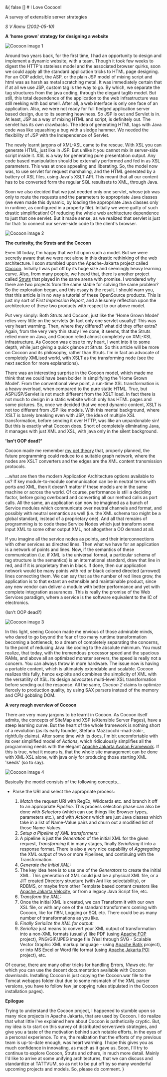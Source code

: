 &{<nil> false <nil> <nil> [] <nil> <nil> <nil> <nil> # I Love Cocoon!

A survey of extensible server strategies

*S V Ramu (2002-05-10)*

**A 'home grown' strategy for designing a website**

![Cocoon image 1](I%20Love%20Cocoon/71c3ea2bbf0c79fc191506964cf88431.jpg)

Around two years back, for the first time, I had an opportunity to design and implement a dynamic website, with a team. Though it took few weeks to digest the HTTP's stateless model and the associated browser quirks, soon we could apply all the standard application tricks to HTML page designing. For an OOP addict, the ASP, or the plain JSP model of mixing script and html was as harsh as metal scratching metal. It was immediately certain that if at all we use JSP, custom tag is the way to go. By which, we separate the tag structures from the java coding, through the elegant taglib model. But still, this total dependence of the application to the web infrastructure was still reeking with bad smell. After all, a web interface is only one face of an application. Also, we were not ready for full fledged application server based design, due to its seeming heaviness. So JSP is out and Servlet is in. At least, JSP as a way of mixing HTML and script, is definitely out. The servlet has its own drawbacks. The idea of generating HTML tags with Java code was like squashing a bug with a sledge hammer. We needed the flexibility of JSP with the Independence of Servlet.

The newly learnt jargons of XML-XSL came to the rescue. With XSL you can generate HTML, just like in JSP. But unlike it you cannot mix in server-side script inside it. XSL is a way for generating pure presentation output. Any code based manipulation should be externally performed and fed in as XSL parameters. This was at once appealing and liberating. So, the model now was, to use servlet for request marshaling, and the HTML generated by a battery of XSL files, using Java's XSLT API. This meant that all our content has to be converted form the regular SQL resultsets to XML, through Java.

Soon we also decided that we just needed only one servlet, whose job was only to route the requests and the parameters to appropriate Java classes (we even made this dynamic, by loading the appropriate Java classes only in runtime, as configured in a property file). Initially we were guilty of such drastic simplification! Of reducing the whole web architecture dependence to just that one servlet. But it made sense, as we realized that servlet is just for that: to connect our server-side code to the client's browser.

![Cocoon image 2](I%20Love%20Cocoon/f2b29feb2f664423260ca9decd7d6c18.jpg)

**The curiosity, the Struts and the Cocoon**

Even till today, I'm happy that we hit upon such a model. But we were secretly aware that we were not alone in this drastic rethinking of the web architecture. I soon stumbled upon the Apache-Jakarta project called [Coccon](http://xml.apache.org/cocoon). Initially I was put off by its huge size and seemingly heavy learning curve. Also, from many people, we heard that, there is another project called [Struts](http://jakarta.apache.org/struts) that played in the same arena with promise. I wondered why there are two projects from the same stable for solving the same problem? So the exploration began, and this essay is the result. I should warn you, that this article is in no way a tutorial of these OpenSource products. This is just my sort of *First Impression Report*, and a leisurely reflection upon the architecture of these two products with respect to our above model.

Put very simply: Both Struts and Cocoon, just like the 'Home Grown Model' relies very little on the servlets (in fact only one servlet usually)! This was very heart warming. Then, where they differed? what did they offer extra? Again, from the very very thin study I've done, it seems, that the Struts relied more on Java, and Cocoon relied almost completely on XML-XSL infrastructure. As Cocoon was close to my heart, I went into it to some depth, while just giving a quick glance at Struts. So this article will be more on Cocoon and its philosophy, rather than Struts. I'm in fact an advocate of completely XMLised world, with XSLT as the transforming node (see the next section for more explanations).

There was an interesting surprise in the Cocoon model, which made me think that we could have been bolder in simplifying the 'Home Grown Model'. From the conventional view point, a run-time XSL transformation is a heavy overload, when compared to the pure static HTML. True, but ASP/JSP/Servlet is not much different from the XSLT load. In fact there is not much to design in a static website which only has HTML pages and some pictures. So, once we decided that we need dynamic content, XSLT is not too different from JSP like models. With this mental background, where XSLT is barely breaking even with JSP, the idea of multiple XSL transformation, before sending it over HTTP, was like an unpardonable sin! But this is exactly what Cocoon does. Short of completely eliminating Java, it manages with just XML and XSL, with java only in the silent background.

**'Isn't OOP dead?'**

Cocoon made me remember [my pet theory](http://www.tattvum.com/Articles/2002/2002-03/2002-03-06/Ramu-SE-20011111-IsOopDead.html) that, properly planned, the future programming could reduce to a suitable graph network, where the nodes are XSLT converters and the edges are the XML content transmission protocols.

...what are then the modern Application Architecture options available to us? If key module-to-module communication can be in neutral terms with ports and XML, then it doesn't matter if these models are in the same machine or across the world. Of course, performance is still a deciding factor, before going overboard and converting all our method calls as port calls. All the same, an application can now be imagined as a bunch of Service modules which communicate over neutral channels and format, and possibly with neutral semantics as well (i.e. the XML schema too might be a global standard, instead of a proprietary one). And all that remains of programming is to code these Service Nodes which just transform some input XML to some other output XML, not altogether a OO demand at all.

If you imagine all the service nodes as points, and their interconnections with other services as directed lines. Then what we have for an application is a network of points and lines. Now, if the semantics of these communication (i.e. if XML is the universal format, a particular schema of tag structure is the semantics) is an international standard, draw that line in red, and if it is proprietary then in black. If done, then our application network would be many points with red or black colored directed (arrowed) lines connecting them. We can say that as the number of red lines grow, the application is to that extant an extensible and maintainable product, since any new vendor can deliver a module with better performance and yet with complete integration assurances. This is really the promise of the Web Services paradigm, where a service is the software equivalent to the IC of electronics.

(Isn't OOP dead?)

![Cocoon image 3](I%20Love%20Cocoon/f602f95207d228a24855f1d728ed9c8c.jpg)

In this light, seeing Cocoon made me envious of those admirable minds, who dared to go beyond the fear of too many runtime transformation becoming a bottleneck, to a dream of completely separating the concerns, to the point of reducing Java like coding to the absolute minimum. You must realize, that today, with the tremendous processor speed and the spacious RAMs, and above all an optimized monster servers, the speed is really not a concern. You can always throw in more hardware. The issue now is having a portable content, which is ultimately extendable and scalable. Cocoon realizes this fully, hence exploits and combines the simplicity of XML with the versatility of XSL. Its design advocates multi-level XSL transformation before sending out the response. All the same, *Cocoon 2* claims to optimize fiercely to production quality, by using SAX parsers instead of the memory and CPU gobbling DOM.

**A very rough overview of Cocoon**

There are very many jargons to be learnt in Cocoon. As Cocoon itself admits, the concepts of SiteMap and XSP (eXtensible Server Pages), have a steep learning curve. But the heart of the whole framework is nothing short of a revolution (as its early founder, Stefano Mazzocchi -mad-zoki-, rightfully claims). After some time with its docs, I'm bit uncomfortable with its over simplified model of *Actions*, which ridiculously simplifies all the programming needs with the elegant [Apache Jakarta Avalon Framework](http://jakarta.apache.org/avalon/framework). If this is true, what it means is, that the whole site management can be done with XML-XSL alone, with java only for producing those starting XML 'seeds' (so to say).

![Cocoon image 4](I%20Love%20Cocoon/d2c95264708c09c342a9d3fc5888b6e8.jpg)

Basically the model consists of the following concepts...

*   Parse the URI and select the appropriate process:

    1.  *Match* the request URI with RegEx, Wildcards etc. and branch it off to an appropriate *Pipeline*. This process selection phase can also be done with *Selectors* (which can use things like Browser types, parameters etc.), and with *Actions* which are just Java classes which take in a list of Name-Value pairs and churn out a modified list of those Name-Values.
    2.  *Setup a Pipeline of XML transformers:*
    3.  A pipeline is just the *Generation* of the initial XML for the given request, *Transforming* it in many stages, finally *Serializing* it into a response format. There is also a very nice capability of *Aggregating* the XML output of two or more Pipelines, and continuing with the Transformation.
    4.  *Generate the Initial XML:*
    5.  The key idea here is to use one of the *Generators* to create the initial XML. This generation of XML could just be a physical XML file, or a JIT created Directory structure (with Ant like selectability), or RDBMS, or maybe from other Template based content creators like [Apache Jakarta Velocity](http://jakarta.apache.org/velocity/), or from a legacy Java Script file, etc.
    6.  *Transform the XML:*
    7.  Once the initial XML is created, we can Transform it with our own XSL file, or with any one of the standard transformers coming with Cocoon, like for I18N, Logging or SQL etc. There could be as many number of transformations as you like.
    8.  *Finally Serialize the XML for output:*
    9.  *Serialize* just means to convert your XML output of transformation into a non-XML formats (usually) like PDF (using [Apache FOP](http://xml.apache.org/fop/) project), PNG/GIF/JPEG image file (Yes! through SVG - Scalable Vector Graphic XML markup language - using [Apache Batik](http://xml.apache.org/batik/) project), or into MS Excel or Word file format (using [Apache Jakarta POI](http://jakarta.apache.org/poi/) project), etc.

Of course, there are many other tricks for handling Errors, *Views* etc. for which you can use the decent documentation available with Cocoon downloads. Installing Cocoon is just copying the Cocoon.war file to the Tomcat webapps folder (but due to some mismatch of the XML parser versions, you have to follow few jar copying rules stipulated in the Cocoon installation pages).

**Epilogue**

Trying to understand the Cocoon project, I happened to stumble upon so many nice projects in Apache Jakarta, that are used by Cocoon. I do realize that what little I've explained here about Cocoon is pathetically cryptic. But, my idea is to start on this survey of distributed server/web strategies, and give you a taste of the motivation behind such notable efforts, in the eyes of a personal experience. To me, the realization that the efforts of my previous team is up-to-date enough, was heart warming. I hope this gives you as much confidence in innovating, as much as it gave us. Soon, I'll try to continue to explore Cocoon, Struts and others, in much more detail. Mainly I'd like to arrive at some unifying architectures, that we can discuss and standardize at TATTVUM, so as not to be put off by so many wonderful upcoming projects and models. So, please do comment.
}